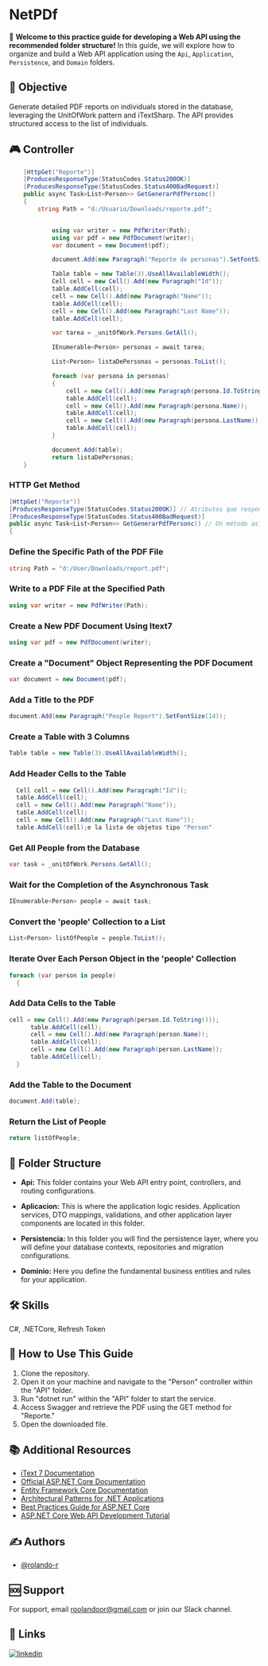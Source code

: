 # NetPDf

🚀 **Welcome to this practice guide for developing a Web API using the recommended folder structure!** In this guide, we will explore how to organize and build a Web API application using the `Api`, `Application`, `Persistence`, and `Domain` folders.

## 🎯 Objective

Generate detailed PDF reports on individuals stored in the database, leveraging the UnitOfWork pattern and iTextSharp. The API provides structured access to the list of individuals.

## 🎮 Controller
```csharp
    [HttpGet("Reporte")]
    [ProducesResponseType(StatusCodes.Status200OK)]
    [ProducesResponseType(StatusCodes.Status400BadRequest)]
    public async Task<List<Person>> GetGenerarPdfPersonc()
    {
        string Path = "d:/Usuario/Downloads/reporte.pdf";


            using var writer = new PdfWriter(Path);
            using var pdf = new PdfDocument(writer);
            var document = new Document(pdf);

            document.Add(new Paragraph("Reporte de personas").SetFontSize(14));

            Table table = new Table(3).UseAllAvailableWidth();
            Cell cell = new Cell().Add(new Paragraph("Id"));
            table.AddCell(cell);
            cell = new Cell().Add(new Paragraph("Name"));
            table.AddCell(cell);
            cell = new Cell().Add(new Paragraph("Last Name"));
            table.AddCell(cell);

            var tarea = _unitOfWork.Persons.GetAll();

            IEnumerable<Person> personas = await tarea;

            List<Person> listaDePersonas = personas.ToList();

            foreach (var persona in personas)
            {
                cell = new Cell().Add(new Paragraph(persona.Id.ToString()));
                table.AddCell(cell);
                cell = new Cell().Add(new Paragraph(persona.Name));
                table.AddCell(cell);
                cell = new Cell().Add(new Paragraph(persona.LastName));
                table.AddCell(cell);
            }

            document.Add(table);
            return listaDePersonas;
    }
```

  ### HTTP Get Method

  ```csharp
  [HttpGet("Reporte")]
  [ProducesResponseType(StatusCodes.Status200OK)] // Atributos que responden las peticiones HTTP 
  [ProducesResponseType(StatusCodes.Status400BadRequest)]
  public async Task<List<Person>> GetGenerarPdfPersonc() // Un método asincrónico que devuelve la lista de objetos tipo "Person"
  {
```
  ### Define the Specific Path of the PDF File

  ```csharp
  string Path = "d:/User/Downloads/report.pdf";
```
  ### Write to a PDF File at the Specified Path

  ```csharp
  using var writer = new PdfWriter(Path);
```
  ### Create a New PDF Document Using Itext7

  ```csharp
  using var pdf = new PdfDocument(writer);
```
  ### Create a "Document" Object Representing the PDF Document

  ```csharp
  var document = new Document(pdf);
```
  ### Add a Title to the PDF

  ```csharp
  document.Add(new Paragraph("People Report").SetFontSize(14));
```
  ### Create a Table with 3 Columns

  ```csharp
  Table table = new Table(3).UseAllAvailableWidth();
```
  ### Add Header Cells to the Table

  ```csharp
    Cell cell = new Cell().Add(new Paragraph("Id"));
    table.AddCell(cell);
    cell = new Cell().Add(new Paragraph("Name"));
    table.AddCell(cell);
    cell = new Cell().Add(new Paragraph("Last Name"));
    table.AddCell(cell);e la lista de objetos tipo "Person"
```
  ### Get All People from the Database

  ```csharp
  var task = _unitOfWork.Persons.GetAll();
```
  ### Wait for the Completion of the Asynchronous Task

  ```csharp
  IEnumerable<Person> people = await task;
```
  ### Convert the 'people' Collection to a List

  ```csharp
  List<Person> listOfPeople = people.ToList();
```
  ### Iterate Over Each Person Object in the 'people' Collection

  ```csharp
  foreach (var person in people)
    {
```
  ### Add Data Cells to the Table

  ```csharp
  cell = new Cell().Add(new Paragraph(person.Id.ToString()));
        table.AddCell(cell);
        cell = new Cell().Add(new Paragraph(person.Name));
        table.AddCell(cell);
        cell = new Cell().Add(new Paragraph(person.LastName));
        table.AddCell(cell);
    }
```
  ### Add the Table to the Document

  ```csharp
  document.Add(table);
```
  ### Return the List of People

  ```csharp
  return listOfPeople;
```



## 📂 Folder Structure

- **Api:** This folder contains your Web API entry point, controllers, and routing configurations.

- **Aplicacion:** This is where the application logic resides. Application services, DTO mappings, validations, and other application layer components are located in this folder.

- **Persistencia:** In this folder you will find the persistence layer, where you will define your database contexts, repositories and migration configurations.

- **Dominio:** Here you define the fundamental business entities and rules for your application.

## 🛠 Skills

C#, .NETCore, Refresh Token

## 📖 How to Use This Guide
1. Clone the repository.
2. Open it on your machine and navigate to the "Person" controller within the "API" folder.
3. Run "dotnet run" within the "API" folder to start the service.
4. Access Swagger and retrieve the PDF using the GET method for "Reporte."
5. Open the downloaded file.

## 📚 Additional Resources

- [iText 7 Documentation](https://itextpdf.com/en/how-to)
- [Official ASP.NET Core Documentation](https://docs.microsoft.com/aspnet/core)
- [Entity Framework Core Documentation](https://docs.microsoft.com/ef/core)
- [Architectural Patterns for .NET Applications](https://docs.microsoft.com/dotnet/architecture/)
- [Best Practices Guide for ASP.NET Core](https://dotnet.microsoft.com/learn/web/aspnet-best-practices)
- [ASP.NET Core Web API Development Tutorial](https://docs.microsoft.com/aspnet/core/tutorials/first-web-api)

## ✍️ Authors

- [@rolando-r](https://www.github.com/rolando-r)

## 🆘 Support

For support, email roolandoor@gmail.com or join our Slack channel.

## 🔗 Links
[![linkedin](https://img.shields.io/badge/linkedin-0A66C2?style=for-the-badge&logo=linkedin&logoColor=white)](https://www.linkedin.com/in/rolando-rodriguez-garcia)
